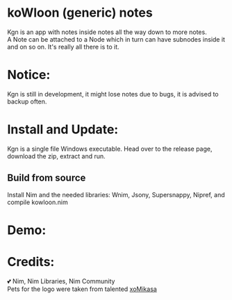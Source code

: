 # koWloon (generic) notes

Kgn is an app with notes inside notes all the way down to more notes. <br />
A Note can be attached to a Node which in turn can have subnodes inside it and on so on. It's really all there is to it.

# Notice:

Kgn is still in development, it might lose notes due to bugs, it is advised to backup often.


# Install and Update:

Kgn is a single file Windows executable. Head over to the release page, download the zip, extract and run.

## Build from source

Install Nim and the needed libraries: Wnim, Jsony, Supersnappy, Nipref, and compile kowloon.nim

# Demo:


# Credits:

💕 Nim, Nim Libraries, Nim Community <br />
 Pets for the logo were taken from talented [xoMikasa](https://emoji.gg/user/647561486712963101)